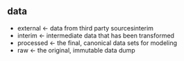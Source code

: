 ## data
* external  <- data from third party sourcesinterim
* interim   <- intermediate data that has been transformed
* processed <- the final, canonical data sets for modeling
* raw 	  <- the original, immutable data dump
